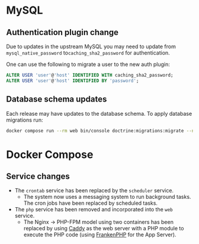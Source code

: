 # MySQL

## Authentication plugin change

Due to updates in the upstream MySQL you may need to update from
`mysql_native_password` to`caching_sha2_password` for authentication.

One can use the following to migrate a user to the new auth plugin:

```sql
ALTER USER 'user'@'host' IDENTIFIED WITH caching_sha2_password;
ALTER USER 'user'@'host' IDENTIFIED BY 'password';
```

## Database schema updates

Each release may have updates to the database schema.  To apply database migrations run:

```bash
docker compose run --rm web bin/console doctrine:migrations:migrate --no-interaction
```


# Docker Compose

## Service changes

- The `crontab` service has been replaced by the `scheduler` service.
  - The system now uses a messaging system to run background tasks.
    The cron jobs have been replaced by scheduled tasks.
- The `php` service has been removed and incorporated into the `web` service.
  - The Nginx -> PHP-FPM model using two containers has been replaced by using
    [Caddy](https://caddyserver.com) as the web server with a PHP module to
    execute the PHP code (using [FrankenPHP](https://frankenphp.dev) for the
    App Server).

